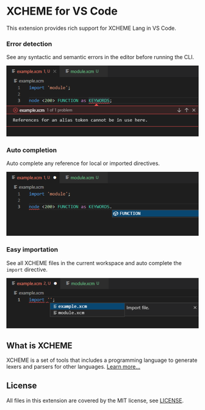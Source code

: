 # XCHEME for VS Code

This extension provides rich support for XCHEME Lang in VS Code.

### Error detection

See any syntactic and semantic errors in the editor before running the CLI.

<img src="https://github.com/balmanth/xcheme/raw/master/extensions/features/media/readme/error-detection.png" alt="XCHEME Error Detection" width="570"/>

### Auto completion

Auto complete any reference for local or imported directives.

<img src="https://github.com/balmanth/xcheme/raw/master/extensions/features/media/readme/reference-completion.png" alt="XCHEME Reference Completion" width="570"/>

### Easy importation

See all XCHEME files in the current workspace and auto complete the `import` directive.

<img src="https://github.com/balmanth/xcheme/raw/master/extensions/features/media/readme/easy-importation.png" alt="XCHEME Import Completion" width="570"/>

## What is XCHEME

XCHEME is a set of tools that includes a programming language to generate lexers and parsers for other languages. [Learn more...](https://github.com/balmanth/xcheme)

## License

All files in this extension are covered by the MIT license, see [LICENSE](./LICENSE).
